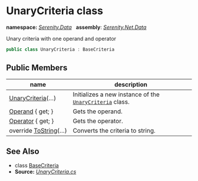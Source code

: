# UnaryCriteria class
**namespace:** *[Serenity.Data](../README.md#serenity.data-namespace)*   **assembly**: *[Serenity.Net.Data](../README.md)*

Unary criteria with one operand and operator

```csharp
public class UnaryCriteria : BaseCriteria
```

## Public Members

| name | description |
| --- | --- |
| [UnaryCriteria](UnaryCriteria/UnaryCriteria.md)(…) | Initializes a new instance of the [`UnaryCriteria`](UnaryCriteria.md) class. |
| [Operand](UnaryCriteria/Operand.md) { get; } | Gets the operand. |
| [Operator](UnaryCriteria/Operator.md) { get; } | Gets the operator. |
| override [ToString](UnaryCriteria/ToString.md)(…) | Converts the criteria to string. |

## See Also

* class [BaseCriteria](BaseCriteria.md)
* **Source:** *[UnaryCriteria.cs](https://github.com/serenity-is/Serenity/blob/master/src/Serenity.Net.Data/Criteria/UnaryCriteria.cs)*